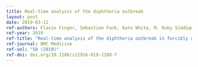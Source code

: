 ```yaml
---
title: Real-time analysis of the diphtheria outbreak
layout: post
date: 2019-03-12
ref-authors: Flavio Finger, Sebastian Funk, Kate White, M. Ruby Siddiqui, W. John Edmunds and Adam J. Kucharski
ref-year: 2019
ref-title: "Real-time analysis of the diphtheria outbreak in forcibly displaced Myanmar nationals in Bangladesh"
ref-journal: BMC Medicine
ref-vol: "58 (2019)"
ref-doi: doi.org/10.1186/s12916-019-1288-7
---
```


